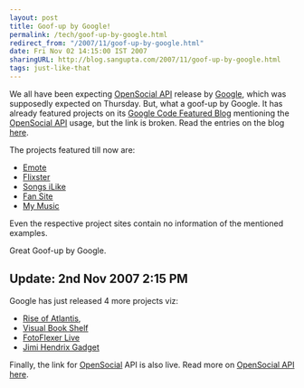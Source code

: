 ```yaml
---
layout: post
title: Goof-up by Google!
permalink: /tech/goof-up-by-google.html
redirect_from: "/2007/11/goof-up-by-google.html"
date: Fri Nov 02 14:15:00 IST 2007
sharingURL: http://blog.sangupta.com/2007/11/goof-up-by-google.html
tags: just-like-that
---
```


We all have been expecting <a href="http://code.google.com/apis/opensocial" 
title="OpenSocial">OpenSocial API</a> release by <a href="http://www.google.com/" 
title="Google">Google</a>, which was supposedly expected on Thursday. But, 
what a goof-up by Google. It has already featured projects on its 
<a href="http://google-code-featured.blogspot.com/" title="Google Code Featured Blog">
Google Code Featured Blog</a> mentioning the 
<a href="http://code.google.com/apis/opensocial/">OpenSocial API</a> usage, but the 
link is broken. Read the entries on the blog 
<a href="http://google-code-featured.blogspot.com/2007_11_01_archive.html" 
title="Blog entries for November">here</a>.

The projects featured till now are:

* <a href="http://google-code-featured.blogspot.com/2007/11/emote.html" title="Emote">Emote</a>
* <a href="http://google-code-featured.blogspot.com/2007/11/flixster.html" title="Flixster">Flixster</a>
* <a href="http://google-code-featured.blogspot.com/2007/11/songs-ilike.html" title="Songs iLike">Songs iLike</a>
* <a href="http://google-code-featured.blogspot.com/2007/11/fan-site.html" title="Fan Site">Fan Site</a>
* <a href="http://google-code-featured.blogspot.com/2007/11/my-music.html" title="My Music">My Music</a> 

Even the respective project sites contain no information of the mentioned examples.

Great Goof-up by Google.

Update: 2nd Nov 2007 2:15 PM
----------------------------

Google has just released 4 more projects viz: 

* <a href="http://google-code-featured.blogspot.com/2007/11/rise-of-atlantis.html" title="Rise of Atlantis">Rise of Atlantis</a>, 
* <a href="http://google-code-featured.blogspot.com/2007/11/visual-bookshelf.html" title="Visual Bookshelf">Visual Book Shelf</a>
* <a href="http://google-code-featured.blogspot.com/2007/11/fotoflexer-live.html" title="FotoFlexer Live">FotoFlexer Live</a>
* <a href="http://google-code-featured.blogspot.com/2007/11/jimi-hendrix-gadget.html" title="Jimi Hendrix Gadget">Jimi Hendrix Gadget</a>

Finally, the link for <a href="http://code.google.com/apis/opensocial/">OpenSocial</a> API is also live. Read more on 
<a href="http://code.google.com/apis/opensocial/">OpenSocial API here</a>.
